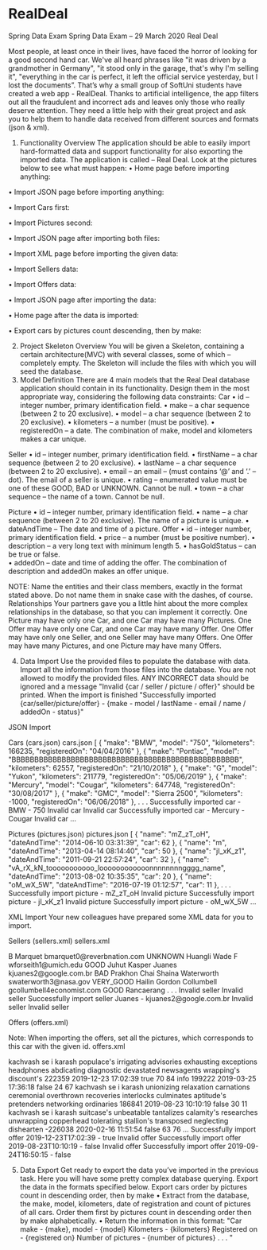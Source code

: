 # RealDeal
Spring Data Exam
Spring Data Exam – 29 March 2020
Real Deal 


Most people, at least once in their lives, have faced the horror of looking for a good second hand car. We've all heard phrases like "it was driven by a grandmother in Germany", "it stood only in the garage, that's why I'm selling it", "everything in the car is perfect, it left the official service yesterday, but I lost the documents”. That’s why a small group of SoftUni students have created a web app - RealDeal. 
Thanks to artificial intelligence, the app filters out all the fraudulent and incorrect ads and leaves only those who really deserve attention. They need a little help with their great project and ask you to help them to handle data received from different sources and formats (json & xml).
1.	Functionality Overview
The application should be able to easily import hard-formatted data and support functionality for also exporting the imported data. The application is called – Real Deal.
Look at the pictures below to see what must happen:
•	Home page before importing anything: 
 





•	Import JSON page before importing anything:



•	Import Cars first:

 



•	Import Pictures second:
 

•	Import JSON page after importing both files:





•	Import XML page before importing the given data:

 


•	Import Sellers data:

 


•	Import Offers data:

 


•	Import JSON page after importing the data:

 

•	Home page after the data is imported:

 

•	Export cars by pictures count descending, then by make:

 

2.	Project Skeleton Overview
You will be given a Skeleton, containing a certain architecture(MVC) with several classes, some of which – completely empty. The Skeleton will include the files with which you will seed the database.
3.	Model Definition
There are 4 main models that the Real Deal database application should contain in its functionality.
Design them in the most appropriate way, considering the following data constraints:
Car
•	id – integer number, primary identification field.
•	make – a char sequence (between 2 to 20 exclusive).
•	model – a char sequence (between 2 to 20 exclusive). 
•	kilometers – a number (must be positive).
•	registeredOn – a date. 
The combination of make, model and kilometers makes a car unique.

Seller
•	id – integer number, primary identification field. 
•	firstName – a char sequence (between 2 to 20 exclusive).
•	lastName – a char sequence (between 2 to 20 exclusive).
•	email – an email – (must contains ‘@’ and ‘.’ – dot). The email of a seller is unique.
•	rating – enumerated value must be one of these GOOD, BAD or UNKNOWN. Cannot be null.
•	town – a char sequence – the name of a town. Cannot be null.

Picture
•	id – integer number, primary identification field.
•	name – a char sequence (between 2 to 20 exclusive). The name of a picture is unique.
•	dateAndTime – The date and time of a picture.
Offer
•	id – integer number, primary identification field.
•	price – a number (must be positive number).
•	description – a very long text with minimum length 5.
•	hasGoldStatus –  can be true or false.	
•	addedOn – date and time of adding the offer.
The combination of description and addedOn makes an offer unique.


NOTE: Name the entities and their class members, exactly in the format stated above. Do not name them in snake case with the dashes, of course. 	
Relationships
 Your partners gave you a little hint about the more complex relationships in the database, so that you can implement it correctly.
One Picture may have only one Car, and one Car may have many Pictures.
One Offer may have only one Car, and one Car may have many Offer. 
One Offer may have only one Seller, and one Seller may have many Offers.
One Offer may have many Pictures, and one Picture may have many Offers.

 
4.	Data Import
Use the provided files to populate the database with data. Import all the information from those files into the database.
You are not allowed to modify the provided files.
ANY INCORRECT data should be ignored and a message "Invalid {car / seller / picture / offer}" should be printed. 
When the import is finished
 "Successfully imported {car/seller/picture/offer} - {make - model 
/ lastName - email / name / addedOn - status}"


JSON Import

Cars (cars.json)
cars.json
[
  {
    "make": "BMW",
    "model": "750",
    "kilometers": 166235,
    "registeredOn": "04/04/2016"
  },
  {
    "make": "Pontiac",
    "model": "BBBBBBBBBBBBBBBBBBBBBBBBBBBBBBBBBBBBBBBBBBBBBBBBBB",
    "kilometers": 62557,
    "registeredOn": "21/10/2018"
  },
  {
    "make": "G",
    "model": "Yukon",
    "kilometers": 211779,
    "registeredOn": "05/06/2019"
  },
  {
    "make": "Mercury",
    "model": "Cougar",
    "kilometers": 647748,
    "registeredOn": "30/08/2017"
  },
  {
    "make": "GMC",
    "model": "Sierra 2500",
    "kilometers": -1000,
    "registeredOn": "06/06/2018"
  },
    . . .
Successfully imported car - BMW - 750
Invalid car
Invalid car
Successfully imported car - Mercury - Cougar
Invalid car
…


Pictures (pictures.json)
pictures.json
[
  {
    "name": "mZ_zT_oH",
    "dateAndTime": "2014-06-10 03:31:39",
    "car": 62
  },
  {
    "name": "m",
    "dateAndTime": "2013-04-14 08:14:40",
    "car": 50
  },
  {
    "name": "jI_xK_z1",
    "dateAndTime": "2011-09-21 22:57:24",
    "car": 32
  },
  {
    "name": "vA_rX_kN_tooooooooooo_loooooooooooonnnnnnnngggg_name",
    "dateAndTime": "2013-08-02 10:35:35",
    "car": 20
  },
  {
    "name": "oM_wX_5W",
    "dateAndTime": "2016-07-19 01:12:57",
    "car": 11
  },
    . . .
Successfully import picture - mZ_zT_oH
Invalid picture
Successfully import picture - jI_xK_z1
Invalid picture
Successfully import picture - oM_wX_5W
…



XML Import
Your new colleagues have prepared some XML data for you to import.



Sellers (sellers.xml)
sellers.xml
<?xml version='1.0' encoding='UTF-8'?>
<sellers>
    <seller>
        <first-name>B</first-name>
        <last-name>Marquet</last-name>
        <email>bmarquet0@reverbnation.com</email>
        <rating>UNKNOWN</rating>
        <town>Huangli</town>
    </seller>
    <seller>
        <first-name>Wade</first-name>
        <last-name>F</last-name>
        <email>wforseith1@umich.edu</email>
        <rating>GOOD</rating>
        <town>Juhut</town>
    </seller>
    <seller>
        <first-name>Kasper</first-name>
        <last-name>Juanes</last-name>
        <email>kjuanes2@google.com.br</email>
        <rating>BAD</rating>
        <town>Prakhon Chai</town>
    </seller>
    <seller>
        <first-name>Shaina</first-name>
        <last-name>Waterworth</last-name>
        <email>swaterworth3@nasa.gov</email>
        <rating>VERY_GOOD</rating>
        <town>Hailin</town>
    </seller>
    <seller>
        <first-name>Gordon</first-name>
        <last-name>Collumbell</last-name>
        <email>gcollumbell4economist.com</email>
        <rating>GOOD</rating>
        <town>Rancaerang</town>
    </seller>
    . . .
<pictures/>
Invalid seller
Invalid seller
Successfully import seller Juanes - kjuanes2@google.com.br
Invalid seller
Invalid seller

Offers (offers.xml)

Note: When importing the offers, set all the pictures, which corresponds to this car with the given id.
offers.xml
<?xml version='1.0' encoding='UTF-8'?>
<offers>
    <offer>
        <description>kachvash se i karash populace's irrigating advisories exhausting exceptions headphones abdicating
            diagnostic devastated newsagents wrapping's discount's
        </description>
        <price>222359</price>
        <added-on>2019-12-23 17:02:39</added-on>
        <has-gold-status>true</has-gold-status>
        <car>
            <id>70</id>
        </car>
        <seller>
            <id>84</id>
        </seller>
    </offer>
    <offer>
        <description>info
        </description>
        <price>199222</price>
        <added-on>2019-03-25 17:36:18</added-on>
        <has-gold-status>false</has-gold-status>
        <car>
            <id>24</id>
        </car>
        <seller>
            <id>67</id>
        </seller>
    </offer>
    <offer>
        <description>kachvash se i karash unionizing relaxation carnations ceremonial overthrown recoveries interlocks
            culminates aptitude's pretenders networking ordinaries
        </description>
        <price>186841</price>
        <added-on>2019-08-23 10:10:19</added-on>
        <has-gold-status>false</has-gold-status>
        <car>
            <id>30</id>
        </car>
        <seller>
            <id>11</id>
        </seller>
    </offer>
    <offer>
        <description>kachvash se i karash suitcase's unbeatable tantalizes calamity's researches unwrapping copperhead
            tolerating stallion's transposed neglecting dishearten
        </description>
        <price>-226038</price>
        <added-on>2020-02-16 11:51:54</added-on>
        <has-gold-status>false</has-gold-status>
        <car>
            <id>63</id>
        </car>
        <seller>
            <id>76</id>
        </seller>
    </offer>
…
Successfully import offer 2019-12-23T17:02:39 - true
Invalid offer
Successfully import offer 2019-08-23T10:10:19 - false
Invalid offer
Successfully import offer 2019-09-24T16:50:15 - false


5.	Data Export
Get ready to export the data you’ve imported in the previous task. Here you will have some pretty complex database querying. Export the data in the formats specified below.
Export cars order by pictures count in descending order, then by make
•	Extract from the database, the make, model, kilometers, date of registration and count of pictures of all cars. Order them first by pictures count in descending order then by make alphabetically.
•	Return the information in this format:
"Car make - {make}, model - {model}
	Kilometers - {kilometers}
	Registered on - {registered on}
	Number of pictures - {number of pictures}
. . . "


